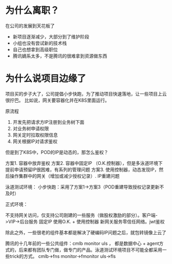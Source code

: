 # 为什么离职？

在公司的发展到天花板了
- 新项目逐渐减少，大部分到了维护阶段
- 小组也没有尝试新的技术栈
- 自己也想拿到高级职位
- 腾讯嫡系太多，不是腾讯的很难拿到资源做东西

# 为什么说项目边缘了

项目买的步子大了，公司提倡小步快跑，为了推动项目快速落地，让一些项目上云很拧巴。
比如说，网关要容器化并在K8S里面运行。

原流程
1. 开发先把请求方IP注册到业务树下面
2. 对业务树申请权限
3. 网关定时拉取权限信息
4. 网关根据IP对请求鉴权

但是到了K8S中，POD的IP是动态的，那怎么鉴权？

方案1. 容器中放弃鉴权
方案2. 容器中固定IP （O.K.控制器），但是多泳道环境下提前申请预留IP很困难，有系列的管理问题
方案3. 使用控制器，动态发现IP，然后操作集群中的网关（增加或减少授权记录）. IP重建问题

泳道测试环境：
小步快跑：采用了方案1->方案3（POD重建导致授权记录更新不及时）

正式环境：

不支持网关访问，仅支持公司刚建的一些服务（做股权激励的部分）。客户端->VIP->后台服务
固定IP 使用O.K. + 使用控制器
新网关服务零信任网络。jwt鉴权

除此之外，一些很老的组件基本都是解决了硬编码IP问题之后，就包转镜像上云了

腾讯的十几年前的一些公共组件：cmlb monitor uls ， 都是数据中心 + agent方式的，后来都有团队专门做，做专门的产品。泳道测试环境项目不可能全都采用一些trick的方式。
cmlb->fns
monitor->fmonitor
uls->fls



